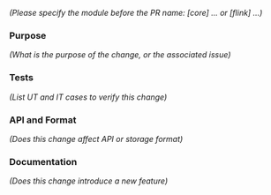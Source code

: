 *(Please specify the module before the PR name: [core] ... or [flink] ...)*

### Purpose

*(What is the purpose of the change, or the associated issue)*

### Tests

*(List UT and IT cases to verify this change)*

### API and Format 

*(Does this change affect API or storage format)*

### Documentation

*(Does this change introduce a new feature)*
